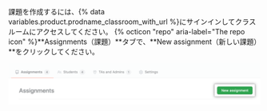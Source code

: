 課題を作成するには、{% data variables.product.prodname_classroom_with_url %}にサインインしてクラスルームにアクセスしてください。 {% octicon "repo" aria-label="The repo icon" %}**Assignments（課題）**タブで、**New assignment（新しい課題）**をクリックしてください。

<div class="procedural-image-wrapper">
  <img alt="'新しい課題'ボタン" class="procedural-image-wrapper" src="/assets/images/help/classroom/assignments-click-new-assignment-button.png">
</div>
